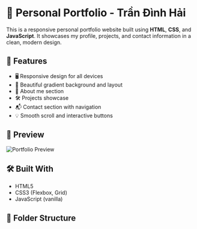 # 💼 Personal Portfolio - Trần Đình Hải

This is a responsive personal portfolio website built using **HTML**, **CSS**, and **JavaScript**. It showcases my profile, projects, and contact information in a clean, modern design.

## 🚀 Features

- 🖥️ Responsive design for all devices
- 🎨 Beautiful gradient background and layout
- 👤 About me section
- 🛠️ Projects showcase
- 📬 Contact section with navigation
- 💡 Smooth scroll and interactive buttons

## 📸 Preview

![Portfolio Preview](./preview.png](https://github.com/trandinhhai/portfolio/blob/main/img/Screenshot%202025-06-25%20141309.png)) <!-- Replace with the actual path if you upload image to repo -->

## 🛠️ Built With

- HTML5
- CSS3 (Flexbox, Grid)
- JavaScript (vanilla)

## 📂 Folder Structure


